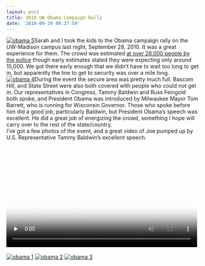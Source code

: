 ```yaml
---
layout: post
title: 2010 UW Obama Campaign Rally
date: '2010-09-29 09:27:59'
---
```


[![obama 5](https://i1.wp.com/frodo.sterlinganderson.net/wp-content/uploads/2010/09/obama-51-120x120.jpg?resize=120%2C120 "obama 5")](https://i1.wp.com/frodo.sterlinganderson.net/wp-content/uploads/2010/09/obama-51.jpg)Sarah and I took the kids to the Obama campaign rally on the UW-Madison campus last night, September 28, 2010. It was a great experience for them. The crowd was estimated [at over 26,000 people by the police](http://www.news.wisc.edu/18465) though early estimates stated they were expecting only around 15,000. We got there early enough that we didn’t have to wait too long to get in, but apparently the line to get to security was over a mile long.  
[![](https://i1.wp.com/frodo.sterlinganderson.net/wp-content/uploads/2010/09/obama-41-120x120.jpg?resize=120%2C120 "obama 4")](https://i1.wp.com/frodo.sterlinganderson.net/wp-content/uploads/2010/09/obama-41.jpg)During the event the secure area was pretty much full. Bascom Hill, and State Street were also both covered with people who could not get in. Our representatives in Congress, Tammy Baldwin and Russ Feingold both spoke, and President Obama was introduced by Milwaukee Mayor Tom Barrett, who is running for Wisconsin Governor. Those who spoke before him did a good job, particularly Baldwin, but President Obama’s speech was excellent. He did a great job of energizing the crowd, something I hope will carry over to the rest of the state/country.  
I’ve got a few photos of the event, and a great video of Joe pumped up by U.S. Representative Tammy Baldwin’s excellent speech.

<video class="sublime" height="266" poster="/video/joseph_rally-poster.jpg" preload="none" width="500"><source src=" __GHOST_URL__ /video/joseph_rally-h264.m4v"></source></video>  
[  
 ![obama 1](https://i2.wp.com/frodo.sterlinganderson.net/wp-content/uploads/2010/09/obama-11-120x120.jpg?resize=120%2C120 "obama 1")](http://frodo.sterlinganderson.net/wp-content/uploads/2010/09/obama-11.jpg) [![obama 2](https://i0.wp.com/frodo.sterlinganderson.net/wp-content/uploads/2010/09/obama-21-120x120.jpg?resize=120%2C120 "obama 2")](https://i2.wp.com/frodo.sterlinganderson.net/wp-content/uploads/2010/09/obama-21.jpg) [![obama 3](https://i2.wp.com/frodo.sterlinganderson.net/wp-content/uploads/2010/09/obama-31-120x120.jpg?resize=120%2C120 "obama 3")](https://i2.wp.com/frodo.sterlinganderson.net/wp-content/uploads/2010/09/obama-31.jpg)

<!--kg-card-end: markdown-->